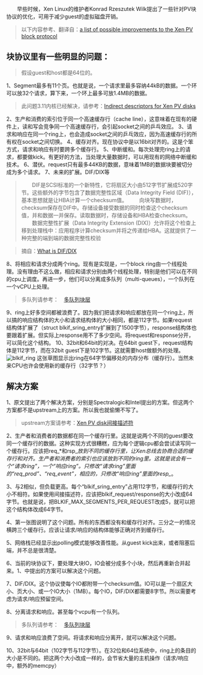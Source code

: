 　　早些时候，Xen Linux的维护者Konrad Rzeszutek Wilk提出了一些针对PV块协议的优化，可用于减少guest的虚拟磁盘开销。

>以下内容参考、翻译自：[a list of possible improvements to the Xen PV block protocol](https://docs.google.com/document/d/1Vh5T8Z3Tx3sUEhVB0DnNDKBNiqB_ZA8Z5YVqAsCIjuI/edit)

块协议里有一些明显的问题：
-
>假设guest和host都是64位的。

1、Segment最多有11个页。也就是说，一个请求里最多容纳44kB的数据。一个环可以放32个请求，算下来，一个环上最多可放1.4MB的数据。
>此问题3.11内核已经解决，请参考：[Indirect descriptors for Xen PV disks](http://blog.csdn.net/perfecter/article/details/44087301)

2、生产和消费的索引位于同一个高速缓存行（cache line），这意味着在现有的硬件上，读和写会竞争同一个高速缓存行，会引起socket之间的乒乓效应。
3、请求和响应在同一个ring上，也会造成socket之间的乒乓效应，因为高速缓存行的所有权在socket之间切换。
4、缓存对齐。现在协议中是以16bit对齐的。这是个笨方式，请求和响应有时要跨多个缓存行。
5、中断缓和。每次处理完ring上的请求，都要做kick。有更好的方法，当处理大量数据时，可以用现有的网络中断缓和技术。
6、潜伏。request只有最多44KB的数据，意味着1MB的数据块要被切分成为多个请求。
7、未来的扩展。DIF/DIX等
>　　DIF是SCSI标准的一个新特性，它将扇区大小由512字节扩展成520字节。这些额外的字节包含了数据完整性区域（Data Integrity Field (DIF)），基本思想就是让HBA计算一个checksum值。
>　　向块写数据时，checksum保存在DIF中。存储设备接受数据的同时检查这个checksum值，并和数据一并保存。读取数据时，存储设备和HBA检查checksum。
>　　数据完整性扩展（Data Integrity Extension (DIX)）允许将这个检查上移到处理栈中：应用程序计算checksum并将之传递给HBA。这就提供了一种完整的端到端的数据完整性校验

> 摘自：[What is DIF/DIX](https://access.redhat.com/solutions/41548)

8、将相应和请求分成两个ring。现有是实现是，一个block ring由一个线程处理。没有理由不这么做，相应和请求分别由两个线程处理，特别是他们可以在不同的cpu上调度。再进一步，他们可以分离成多队列（multi-queues），一个队列在一个vCPU上处理。
>多队列请参考：　[多队列块层](http://blog.csdn.net/perfecter/article/details/44067457)　

9、ring上好多空间都被浪费了。因为我们把请求和响应都放在同一个ring上，所以搞的响应结构体的大小和请求结构体的大小相同，都是112字节。如果request结构体扩展了（struct blkif_sring_entry扩展到了1500字节），response结构体也要跟着扩展。但实际上response用不了多少空间。将request和response分开，可以简化这个结构。
10、32bit和64bit的对决。在64bit guest下，request结构体是112字节，而在32bit guest下是102字节。这就需要host做额外的处理。
![blkif_ring](http://img.blog.csdn.net/20150305211304208)
这张草图显示出ring在64字节偏移处的内存分布（缓存行）。当然未来CPU也许会使用新的缓存行（32字节？）

解决方案
-
1、原文提出了两个解决方案，分别是Spectralogic和Intel提出的方案。但这两个方案都不是upstream上的方案。所以我也就偷懒不写了。
>upstream方案请参考：[Xen PV disk间接描述符](http://blog.csdn.net/perfecter/article/details/44113765)

2、生产者和消费者的数据都在同一个缓存行里。这就是说两个不同的guest要改同一个缓存行的数据。这种实现方式很糟糕，应为每个逻辑cpu都会尝试读写同一个缓存行。应该把req_*和rsp_*放到不同的缓存行里，让Xen总线去协商合适的缓存行和对齐。生产者和消费者的索引也应该放到不同的ring里。这就是说会有一个“请求ring”，一个“响应ring”。只修改“请求ring”里面的“req_prod”、“req_event”，相应的，只修改“响应ring”里面的resp_*。

3、与2相似，但负载更高。每个“blkif_sring_entry”占用112字节，和缓存行的大小不相符。如果使用间接描述符，应该把blkif_request/response的大小改成64字节。也就是说，把BLKIF_MAX_SEGMENTS_PER_REQUEST改成5，就可以把这个结构体改成64字节。

4、第一张图说明了这个问题。所有的东西都没有和缓存行对齐。三分之一的情况横跨三个缓存行。应该让请求/响应的结构体能够正确对齐到缓存行。

5、网络栈已经显示出polling模式能够改善性能。从guest kick出来，或者阻塞后端，并不总是很清楚。

6、当前的块协议下，要处理大块IO，IO会被分成多个小块，然后再重新合并起来。1、中提出的方案可以解决这个问题。

7、DIF/DIX。这个协议使每个IO都附带一个checksum值。IO可以是一个扇区大小、页大小、或一个IO大小（1MB）。每个IO，DIF/DIX都需要8字节。所以需要考虑为请求/响应预留空间。

8、分离请求和响应。甚至每个vcpu有一个队列。
> 多队列请参考：　[多队列块层](http://blog.csdn.net/perfecter/article/details/44067457)　

9、请求和响应浪费了空间。将请求和响应分离开，就可以解决这个问题。

10、32bit与64bit（102字节与112字节）。在32位和64位系统中，ring上的条目的大小是不同的。把这两个大小改成一样的，会节省大量的主机操作（请求/响应中，额外的memcpy）